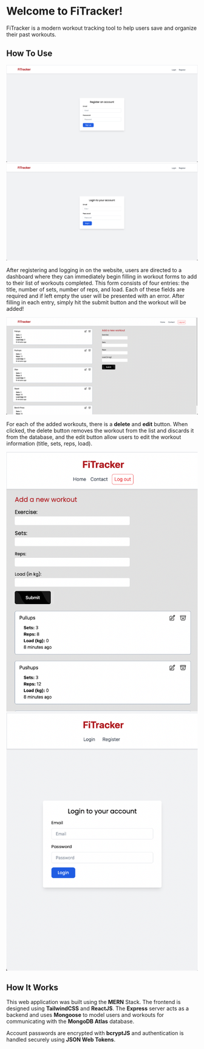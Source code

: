 # Welcome to FiTracker!

FiTracker is a modern workout tracking tool to help users save and organize their past workouts.

## How To Use

<p float="left">
   <img src="/client/public/Register.png" />
   <img src="/client/public/Login.png" />
</p>

After registering and logging in on the website, users are directed to a dashboard where they can immediately begin filling in workout forms to add to their list of workouts completed. This form consists of four entries: the title, number of sets, number of reps, and load. Each of these fields are required and if left empty the user will be presented with an error. After filling in each entry, simply hit the submit button and the workout will be added!

<p float="left">
   <img src="/client/public/Landing.png" />
</p>


For each of the added workouts, there is a **delete** and **edit** button. When clicked, the delete button removes the workout from the list and discards it from the database, and the edit button allow users to edit the workout information (title, sets, reps, load).

<p float="left">
   <img src="/client/public/Mobile.png" />
   <img src="/client/public/Mobile_Login.png" />
</p>


## How It Works

This web application was built using the **MERN** Stack. The frontend is designed using **TailwindCSS** and **ReactJS**. The **Express** server acts as a backend and uses **Mongoose** to model users and workouts for communicating with the **MongoDB Atlas** database.

Account passwords are encrypted with **bcryptJS** and authentication is handled securely using **JSON Web Tokens**.
